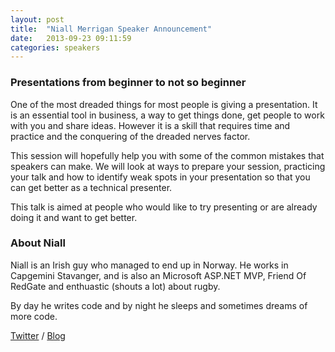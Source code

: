 ```yaml
---
layout: post
title:  "Niall Merrigan Speaker Announcement"
date:   2013-09-23 09:11:59
categories: speakers
---
```

 

### Presentations from beginner to not so beginner

<p class="lead">One of the most dreaded things for most people is giving a presentation. It is an essential tool in business, a way to get things done, get people to work with you and share ideas. However it is a skill that requires time and practice and the conquering of the dreaded nerves factor.</p>

This session will hopefully help you with some of the common mistakes that speakers can make.  We will look at ways to prepare your session, practicing your talk and how to identify weak spots in your presentation so that you can get better as a technical presenter.

This talk is aimed at people who would like to try presenting or are already doing it and want to get better. 

### About Niall

<p class="lead">Niall is an Irish guy who managed to end up in Norway. He works in Capgemini Stavanger, and is also an Microsoft ASP.NET MVP, Friend Of RedGate and enthuastic (shouts a lot) about rugby.</p>

By day he writes code and by night he sleeps and sometimes dreams of more code.

[Twitter](https://twitter.com/kendallmiller) / [Blog](http://rocksolid.gibraltarsoftware.com/)